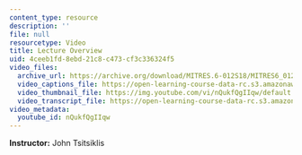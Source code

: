 ```yaml
---
content_type: resource
description: ''
file: null
resourcetype: Video
title: Lecture Overview
uid: 4ceeb1fd-8ebd-21c8-c473-cf3c336324f5
video_files:
  archive_url: https://archive.org/download/MITRES.6-012S18/MITRES6_012S18_L10-01_300k.mp4
  video_captions_file: https://open-learning-course-data-rc.s3.amazonaws.com/res-6-012-introduction-to-probability-spring-2018/3b5d5fc748fc5d528e8ddb8420b70e64_nQukfQgIIqw.vtt
  video_thumbnail_file: https://img.youtube.com/vi/nQukfQgIIqw/default.jpg
  video_transcript_file: https://open-learning-course-data-rc.s3.amazonaws.com/res-6-012-introduction-to-probability-spring-2018/2843d78d99fbb4f643bede8b9ece0eb7_nQukfQgIIqw.pdf
video_metadata:
  youtube_id: nQukfQgIIqw
---
```


**Instructor:** John Tsitsiklis